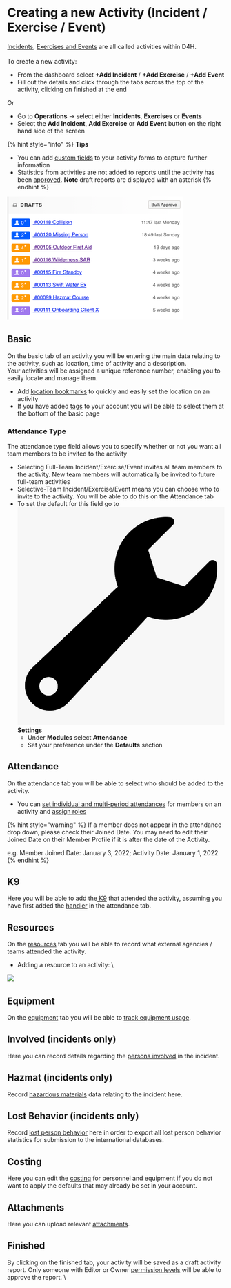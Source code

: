 # Creating a new Activity (Incident / Exercise / Event)

[Incidents](../../incident-reporting/incident-reports.md), [Exercises and Events](../../personnel-and-training/exercises-and-events/) are all called activities within D4H. \
\
To create a new activity:

* From the dashboard select **+Add Incident** / **+Add Exercise** / **+Add Event**
* Fill out the details and click through the tabs across the top of the activity, clicking on finished at the end

Or

* Go to **Operations** -> select either **Incidents**, **Exercises** or **Events**
* Select the **Add Incident**, **Add Exercise** or **Add Event** button on the right hand side of the screen

{% hint style="info" %}
**Tips**&#x20;

* You can add [custom fields](../custom-fields/) to your activity forms to capture further information
* Statistics from activities are not added to reports until the activity has been [approved](approving-an-activity.md). **Note** draft reports are displayed with an asterisk
{% endhint %}

![](../../.gitbook/assets/drafts.png)

## Basic

On the basic tab of an activity you will be entering the main data relating to the activity, such as location, time of activity and a description. \
Your activities will be assigned a unique reference number, enabling you to easily locate and manage them.

* Add [location bookmarks](../../incident-reporting/location-bookmarks.md) to quickly and easily set the location on an activity
* If you have added [tags](../tags/) to your account you will be able to select them at the bottom of the basic page

### Attendance Type

The attendance type field allows you to specify whether or not you want all team members to be invited to the activity

* Selecting Full-Team Incident/Exercise/Event invites all team members to the activity. New team members will automatically be invited to future full-team activities
* Selective-Team Incident/Exercise/Event means you can choose who to invite to the activity. You will be able to do this on the Attendance tab
* To set the default for this field go to <img src="../../.gitbook/assets/wrench.png" alt="" data-size="line"> **Settings**
  * Under **Modules** select **Attendance**
  * Set your preference under the **Defaults** section

## Attendance

On the attendance tab you will be able to select who should be added to the activity.

* You can [set individual and multi-period attendances](setting-attendance-periods-on-an-activity.md) for members on an activity and [assign roles](../../personnel-and-training/roles/)

{% hint style="warning" %}
If a member does not appear in the attendance drop down, please check their Joined Date. You may need to edit their Joined Date on their Member Profile if it is after the date of the Activity.

e.g. Member Joined Date: January 3, 2022; Activity Date: January 1, 2022
{% endhint %}

## K9

Here you will be able to add the[ K9](../../personnel-and-training/k9-and-handlers/) that attended the activity, assuming you have first added the [handler](../../personnel-and-training/k9-and-handlers/adding-k9-and-handlers-to-an-activity.md) in the attendance tab.

## Resources

On the [resources](../resources/) tab you will be able to record what external agencies / teams attended the activity.&#x20;

* Adding a resource to an activity: \


![](../../.gitbook/assets/resources.gif)

## Equipment

On the [equipment](../../equipment-management/getting-started.md) tab you will be able to [track equipment usage](track-equipment-usage.md).

## Involved (incidents only)

Here you can record details regarding the [persons involved](../../incident-reporting/persons-involved/) in the incident.&#x20;

## Hazmat (incidents only)

Record [hazardous materials](../../incident-reporting/hazardous-materials.md) data relating to the incident here.

## Lost Behavior (incidents only)

Record [lost person behavior](../../incident-reporting/lost-person-behavior/) here in order to export all lost person behavior statistics for submission to the international databases.

## Costing

Here you can edit the [costing](../cost-recovery/) for personnel and equipment if you do not want to apply the defaults that may already be set in your account.&#x20;

## Attachments

Here you can upload relevant [attachments](../attachments/).&#x20;

## Finished

By clicking on the finished tab, your activity will be saved as a draft activity report. Only someone with Editor or Owner [permission levels](../../user-access/permissions/) will be able to approve the report. \
